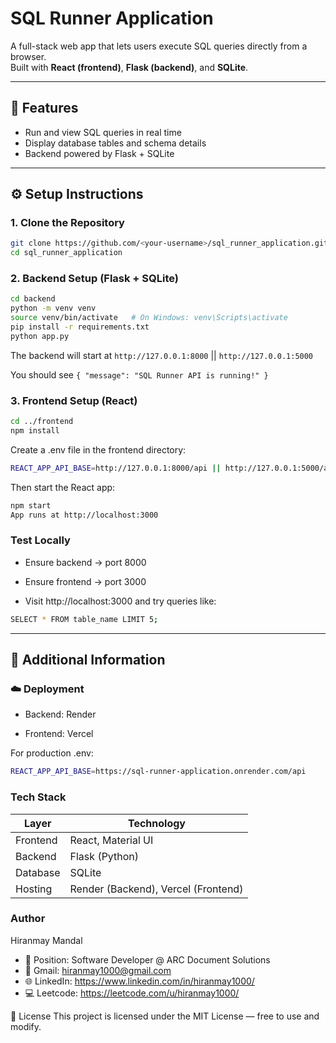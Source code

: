 # SQL Runner Application

A full-stack web app that lets users execute SQL queries directly from a browser.  
Built with **React (frontend)**, **Flask (backend)**, and **SQLite**.

---

## 🚀 Features

- Run and view SQL queries in real time
- Display database tables and schema details
- Backend powered by Flask + SQLite

---

## ⚙️ Setup Instructions

### 1. Clone the Repository

```bash
git clone https://github.com/<your-username>/sql_runner_application.git
cd sql_runner_application
```

### 2. Backend Setup (Flask + SQLite)

```bash
cd backend
python -m venv venv
source venv/bin/activate   # On Windows: venv\Scripts\activate
pip install -r requirements.txt
python app.py
```

The backend will start at `http://127.0.0.1:8000` || `http://127.0.0.1:5000`

You should see `{ "message": "SQL Runner API is running!" }`

### 3. Frontend Setup (React)

```bash
cd ../frontend
npm install
```

Create a .env file in the frontend directory:

```bash
REACT_APP_API_BASE=http://127.0.0.1:8000/api || http://127.0.0.1:5000/api
```

Then start the React app:

```bash
npm start
App runs at http://localhost:3000
```

### Test Locally

- Ensure backend → port 8000

- Ensure frontend → port 3000

- Visit http://localhost:3000 and try queries like:

```bash
SELECT * FROM table_name LIMIT 5;
```

---

## 🧾 Additional Information

### ☁️ Deployment

- Backend: Render

- Frontend: Vercel

For production .env:

```bash
REACT_APP_API_BASE=https://sql-runner-application.onrender.com/api
```

### Tech Stack

| Layer    | Technology                          |
| -------- | ----------------------------------- |
| Frontend | React, Material UI                  |
| Backend  | Flask (Python)                      |
| Database | SQLite                              |
| Hosting  | Render (Backend), Vercel (Frontend) |

### Author

Hiranmay Mandal

- 🧰 Position: Software Developer @ ARC Document Solutions
- 📧 Gmail: hiranmay1000@gmail.com
- 🌐 LinkedIn: https://www.linkedin.com/in/hiranmay1000/
- 💻 Leetcode: https://leetcode.com/u/hiranmay1000/

🪪 License
This project is licensed under the MIT License — free to use and modify.
